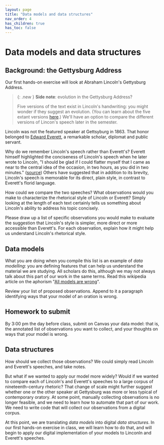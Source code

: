 ```yaml
---
layout: page
title: "Data models and data structures"
nav_order: 4
has_children: true
has_toc: false
---
```


# Data models and data structures


## Background: the Gettysburg Address

Our first hands-on exercise will look at Abraham Lincoln's Gettysburg Address. 

> {: .new }
> **Side note**: evolution in the Gettysburg Address?
>
> Five versions of the text exist in Lincoln's handwriting: you might wonder if they suggest an evolution. (You can learn about the five extant versions [here](https://www.abrahamlincolnonline.org/lincoln/speeches/gettysburg.htm).) We'll have an option to compare the different versions of Lincon's speech later in the semester.
>


Lincoln was not the featured speaker at Gettsyburg in 1863.  That honor belonged to [Edward Everett](https://en.wikipedia.org/wiki/Edward_Everett), a remarkable scholar, diplomat and public servant.

Why do we remember Lincoln's speech rather than Everett's?  Everett himself highlighted the conciseness of Lincoln's speech when he later wrote to Lincoln, "I should be glad if I could flatter myself that I came as near to the central idea of the occasion, in two hours, as you did in two minutes."  ([source](https://en.wikipedia.org/wiki/Edward_Everett#cite_note-102)) Others have suggested that in addition to its brevity, Lincoln's speech is memorable for its direct, plain style, in contrast to Everett's florid language.

How could we compare the two speeches? What observations would you make to characterize the rhetorical style of Lincoln or Everett?  Simply looking at the length of each text certainly tells us something about Lincoln's ability to address his topic concisely. 

Please draw up a list of specific observations you would make to evaluate the suggestion that Lincoln's style is simpler, more direct or more accessible than Everett's.  For each observation, explain how it might help us understand Lincoln's rhetorical style.




## Data models

What you are doing when you compile this list is an example of *data modelling*: you are defining features that can help us understand the material we are studying.  All scholars do this, although we may not always talk about this part of our work in the same terms.  Read this wikipedia article on the aphorism "[All models are wrong](https://en.wikipedia.org/wiki/All_models_are_wrong)".

Review your list of proposed observations.  Append to it a paragraph identifying ways that your model of an oration is wrong.


## Homework to submit

By 3:00 pm the day before class, submit on Canvas your data model: that is, the annotated list of observations you want to collect, and your thoughts on ways that your model is wrong.



## Data structures

How should we collect those observations?  We could simply read Lincoln and Everett's speeches, and take notes.

But what if we wanted to apply our model more widely?  Would if we wanted to compare each of Lincoln's and Everett's speeches to a large corpus of nineteenth-century rhetoric? That change of scale might further suggest whether one or the other speaker at Gettysburg was more or less typical of contemporary oratory.  At some point, manually collecting observations is no longer feasible, and we need to learn how to automate that part of our work.  We need to write code that will collect our observations from a digital corpus.

At this point, we are translating *data models* into digital *data structures*.  In our first hands-on exercise in class, we will learn how to do that, and will begin to apply our digital implementation of your models to Linconln and Everett's speeches.